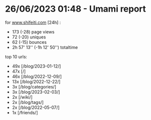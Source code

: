 # 26/06/2023 01:48 - Umami report
for www.shifeiti.com [24h] :

 - 173 (-28) page views
 - 72 (-20) uniques
 - 62 (-15) bounces
 - 2h 57' 13'' (-1h 12' 50'') totaltime


top 10 urls:
 - 49x [/blog/2023-01-12/]
 - 47x [/]
 - 46x [/blog/2022-12-09/]
 - 13x [/blog/2022-12-22/]
 - 3x [/blog/categories/]
 - 3x [/blog/2023-02-03/]
 - 2x [/wiki/]
 - 2x [/blog/tags/]
 - 2x [/blog/2022-05-07/]
 - 1x [/friends/]


